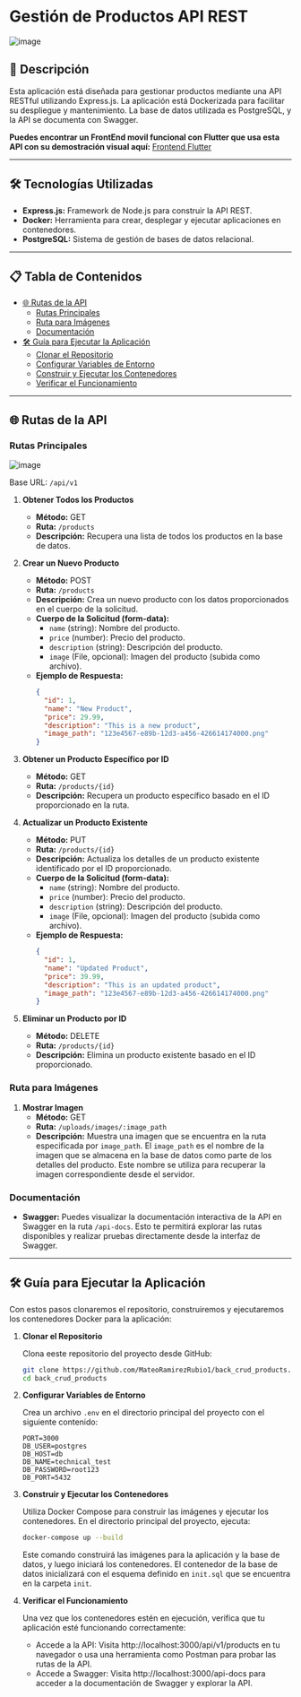 # Gestión de Productos API REST

![image](https://github.com/user-attachments/assets/932b1cc4-efb0-4b45-a47f-42c0721dfa0d)


## 🚀 Descripción

Esta aplicación está diseñada para gestionar productos mediante una API RESTful utilizando Express.js. La aplicación está Dockerizada para facilitar su despliegue y mantenimiento. La base de datos utilizada es PostgreSQL, y la API se documenta con Swagger.

**Puedes encontrar un FrontEnd movil funcional con Flutter que usa esta API con su demostración visual aquí:** [Frontend Flutter](https://github.com/MateoRamirezRubio1/flutter-app-to-crud-products)

---

## 🛠️ Tecnologías Utilizadas

- **Express.js:** Framework de Node.js para construir la API REST.
- **Docker:** Herramienta para crear, desplegar y ejecutar aplicaciones en contenedores.
- **PostgreSQL:** Sistema de gestión de bases de datos relacional.

---

## 📋 Tabla de Contenidos

- [🌐 Rutas de la API](#-rutas-de-la-api)
  - [Rutas Principales](#rutas-principales)
  - [Ruta para Imágenes](#ruta-para-imágenes)
  - [Documentación](#documentación)
- [🛠️ Guía para Ejecutar la Aplicación](#-guía-para-ejecutar-la-aplicación)
  - [Clonar el Repositorio](#clonar-el-repositorio)
  - [Configurar Variables de Entorno](#configurar-variables-de-entorno)
  - [Construir y Ejecutar los Contenedores](#construir-y-ejecutar-los-contenedores)
  - [Verificar el Funcionamiento](#verificar-el-funcionamiento)
 
---

## 🌐 Rutas de la API

### Rutas Principales

![image](https://github.com/user-attachments/assets/04f62d67-c17c-43f8-a016-0a628cf32199)

Base URL: `/api/v1`

1. **Obtener Todos los Productos**
   - **Método:** GET
   - **Ruta:** `/products`
   - **Descripción:** Recupera una lista de todos los productos en la base de datos.

2. **Crear un Nuevo Producto**
   - **Método:** POST
   - **Ruta:** `/products`
   - **Descripción:** Crea un nuevo producto con los datos proporcionados en el cuerpo de la solicitud.
   - **Cuerpo de la Solicitud (form-data):**
     - `name` (string): Nombre del producto.
     - `price` (number): Precio del producto.
     - `description` (string): Descripción del producto.
     - `image` (File, opcional): Imagen del producto (subida como archivo).
   - **Ejemplo de Respuesta:**
     ```json
     {
       "id": 1,
       "name": "New Product",
       "price": 29.99,
       "description": "This is a new product",
       "image_path": "123e4567-e89b-12d3-a456-426614174000.png"
     }
     ```

3. **Obtener un Producto Específico por ID**
   - **Método:** GET
   - **Ruta:** `/products/{id}`
   - **Descripción:** Recupera un producto específico basado en el ID proporcionado en la ruta.

4. **Actualizar un Producto Existente**
   - **Método:** PUT
   - **Ruta:** `/products/{id}`
   - **Descripción:** Actualiza los detalles de un producto existente identificado por el ID proporcionado.
   - **Cuerpo de la Solicitud (form-data):**
     - `name` (string): Nombre del producto.
     - `price` (number): Precio del producto.
     - `description` (string): Descripción del producto.
     - `image` (File, opcional): Imagen del producto (subida como archivo).
   - **Ejemplo de Respuesta:**
     ```json
     {
       "id": 1,
       "name": "Updated Product",
       "price": 39.99,
       "description": "This is an updated product",
       "image_path": "123e4567-e89b-12d3-a456-426614174000.png"
     }
     ```

5. **Eliminar un Producto por ID**
   - **Método:** DELETE
   - **Ruta:** `/products/{id}`
   - **Descripción:** Elimina un producto existente basado en el ID proporcionado.

### Ruta para Imágenes

1. **Mostrar Imagen**
   - **Método:** GET
   - **Ruta:** `/uploads/images/:image_path`
   - **Descripción:** Muestra una imagen que se encuentra en la ruta especificada por `image_path`. El `image_path` es el nombre de la imagen que se almacena en la base de datos como parte de los detalles del producto. Este nombre se utiliza para recuperar la imagen correspondiente desde el servidor.

### Documentación

- **Swagger:** Puedes visualizar la documentación interactiva de la API en Swagger en la ruta `/api-docs`. Esto te permitirá explorar las rutas disponibles y realizar pruebas directamente desde la interfaz de Swagger.

---
## 🛠️ Guía para Ejecutar la Aplicación

Con estos pasos clonaremos el repositorio, construiremos y ejecutaremos los contenedores Docker para la aplicación:

1. **Clonar el Repositorio**

   Clona eeste repositorio del proyecto desde GitHub:

   ```bash
   git clone https://github.com/MateoRamirezRubio1/back_crud_products.git
   cd back_crud_products

2. **Configurar Variables de Entorno**

    Crea un archivo `.env` en el directorio principal del proyecto con el siguiente contenido:

   ```plaintext
   PORT=3000
   DB_USER=postgres
   DB_HOST=db
   DB_NAME=technical_test
   DB_PASSWORD=root123
   DB_PORT=5432

3. **Construir y Ejecutar los Contenedores**

    Utiliza Docker Compose para construir las imágenes y ejecutar los contenedores. En el directorio principal del proyecto, ejecuta:

    ```bash
    docker-compose up --build
    ```
    
    Este comando construirá las imágenes para la aplicación y la base de datos, y luego iniciará los contenedores. El contenedor de la base de datos inicializará con el esquema definido en `init.sql` que se encuentra en la carpeta `init`.

4. **Verificar el Funcionamiento**

    Una vez que los contenedores estén en ejecución, verifica que tu aplicación esté funcionando correctamente:

    - Accede a la API: Visita http://localhost:3000/api/v1/products en tu navegador o usa una herramienta como Postman para probar las rutas de la API.
    - Accede a Swagger: Visita http://localhost:3000/api-docs para acceder a la documentación de Swagger y explorar la API.

